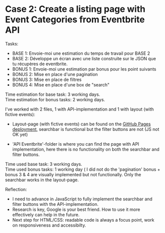 # Case 2: Create a listing page with Event Categories from Eventbrite API

Tasks:
- BASE 1: Envoie-moi une estimation du temps de travail pour BASE 2  
- BASE 2: Développe un écran avec une liste construite sur le JSON que tu récupères de eventbrite.
- BONUS 1: Envoie-moi une estimation par bonus pour les point suivants
- BONUS 2: Mise en place d'une pagination 
- BONUS 3: Mise en place de filtres
- BONUS 4: Mise en place d'une box de "search"

Time estimation for base task: 3 working days. <br>
Time estimation for bonus tasks: 2 working days.

I've worked with 2 files, 1 with API-implementation and 1 with layout (with fictive events): 

- Layout-page (with fictive events) can be found on the [GitHub Pages deployment](https://mathiasvck.github.io/eventbrite-page/), searchbar is functional but the filter buttons are not (JS not OK yet)

- 'API Eventbrite'-folder is where you can find the page with API implementation, here there is no functionality on both the searchbar and filter buttons.

Time used base task: 3 working days. <br>
Time used bonus tasks: 1 working day ( I did not do the 'pagination' bonus + bonus 3 & 4 are visually implemented but not functionally. Only the searchbar works in the layout-page.


Reflection:

- I need to advance in JavaScript to fully implement the searchbar and filter buttons with the API-implementation.
- Research is key, Google is your best friend. How to use it more effectively can help in the future.
- Next step for HTML/CSS: readable code is always a focus point, work on responsiveness and accessibilty.
  
